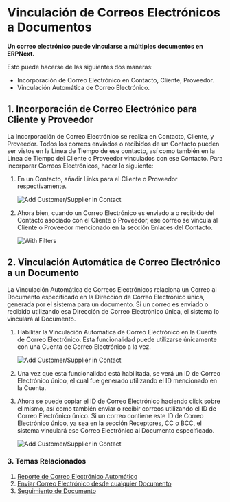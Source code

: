 <!-- add-breadcrumbs -->
# Vinculación de Correos Electrónicos a Documentos

**Un correo electrónico puede vincularse a múltiples documentos en ERPNext.**

Esto puede hacerse de las siguientes dos maneras:

- Incorporación de Correo Electrónico en Contacto, Cliente, Proveedor.
- Vinculación Automática de Correo Electrónico.

## 1. Incorporación de Correo Electrónico para Cliente y Proveedor

La Incorporación de Correo Electrónico se realiza en Contacto, Cliente, y Proveedor. Todos los correos enviados o recibidos de un Contacto pueden ser vistos en la Línea de Tiempo de ese contacto, así como también en la Línea de Tiempo del Cliente o Proveedor vinculados con ese Contacto. Para incorporar Correos Electrónicos, hacer lo siguiente: 

1. En un Contacto, añadir Links para el Cliente o Proveedor respectivamente.

    <img class="screenshot" alt="Add Customer/Supplier in Contact" src="{{docs_base_url}}/assets/img/setup/email/contact-link.png">

1. Ahora bien, cuando un Correo Electrónico es enviado a o recibido del Contacto asociado con el Cliente o Proveedor, ese correo se vincula al Cliente o Proveedor mencionado en la sección Enlaces del Contacto. 

    <img class="screenshot" alt="With Filters" src="{{docs_base_url}}/assets/img/setup/email/email_aggregation.gif">

## 2. Vinculación Automática de Correo Electrónico a un Documento

La Vinculación Automática de Correos Electrónicos relaciona un Correo al Documento especificado en la Dirección de Correo Electrónico única, generada por el sistema para un documento. Si un correo es enviado o recibido utilizando esa Dirección de Correo Electrónico única, el sistema lo vinculará al Documento. 

1. Habilitar la Vinculación Automática de Correo Electrónico en la Cuenta de Correo Electrónico. Esta funcionalidad puede utilizarse únicamente con una Cuenta de Correo Electrónico a la vez. 

    <img class="screenshot" alt="Add Customer/Supplier in Contact" src="{{docs_base_url}}/assets/img/setup/email/enable_email_link.png">

1. Una vez que esta funcionalidad está habilitada, se verá un ID de Correo Electrónico único, el cual fue generado utilizando el ID mencionado en la Cuenta. 

1. Ahora se puede copiar el ID de Correo Electrónico haciendo click sobre el mismo, así como también enviar o recibir correos utilizando el ID de Correo Electrónico único. Si un correo contiene este ID de Correo Electrónico único, ya sea en la sección Receptores, CC o BCC, el sistema vinculará ese Correo Electrónico al Documento especificado. 

    <img class="screenshot" alt="Add Customer/Supplier in Contact" src="{{docs_base_url}}/assets/img/setup/email/email_link.gif">

### 3. Temas Relacionados
1. [Reporte de Correo Electrónico Automático](/docs/user/manual/es/setting-up/email/auto-email-reports)
1. [Enviar Correo Electrónico desde cualquier Documento](/docs/user/manual/es/setting-up/email/sending-email)
1. [Seguimiento de Documento](/docs/user/manual/es/setting-up/email/document-follow)
